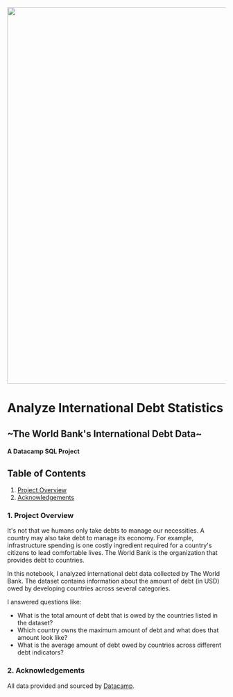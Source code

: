 <img width="865"  src="https://user-images.githubusercontent.com/68494141/151514233-3d451275-5654-4526-9bc3-dc7c07d19919.png">

# Analyze International Debt Statistics
## ~The World Bank's International Debt Data~
#### A Datacamp SQL Project 
## Table of Contents

1. [Project Overview](#project)
2. [Acknowledgements](#acknowledgements) 

### 1. Project Overview<a id="project"></a>
It's not that we humans only take debts to manage our necessities. A country may also take debt to manage its economy. For example, infrastructure spending is one costly ingredient required for a country's citizens to lead comfortable lives. The World Bank is the organization that provides debt to countries.

In this notebook, I analyzed international debt data collected by The World Bank. The dataset contains information about the amount of debt (in USD) owed by developing countries across several categories. 

I answered questions like:

- What is the total amount of debt that is owed by the countries listed in the dataset?
- Which country owns the maximum amount of debt and what does that amount look like?
- What is the average amount of debt owed by countries across different debt indicators?

### 2. Acknowledgements<a id="acknowledgements"></a>
All data provided and sourced by [Datacamp](https://www.datacamp.com). 
